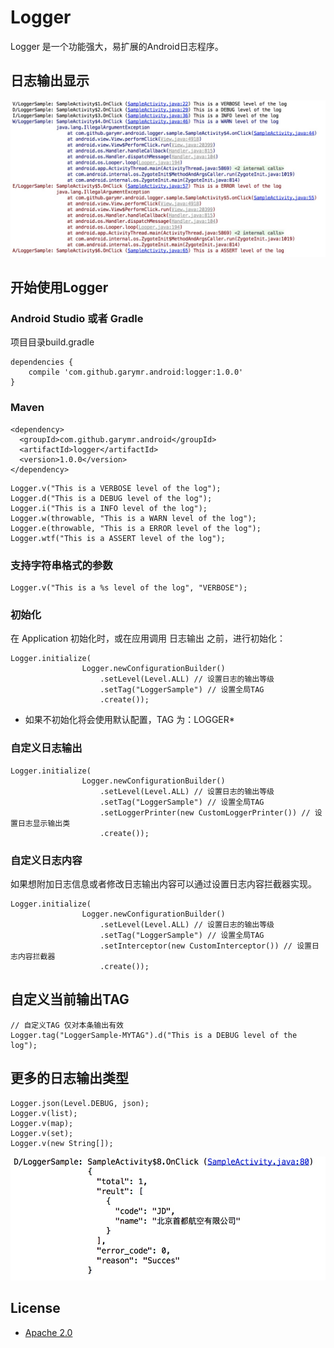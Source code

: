 # Logger

Logger 是一个功能强大，易扩展的Android日志程序。

## 日志输出显示
![Logger-log](docs/images/logger-log.png)

## 开始使用Logger

### Android Studio 或者 Gradle

项目目录build.gradle

```
dependencies {
	compile 'com.github.garymr.android:logger:1.0.0'
}
```

### Maven

```
<dependency>
  <groupId>com.github.garymr.android</groupId>
  <artifactId>logger</artifactId>
  <version>1.0.0</version>
</dependency>
```


```
Logger.v("This is a VERBOSE level of the log");
Logger.d("This is a DEBUG level of the log");
Logger.i("This is a INFO level of the log");
Logger.w(throwable, "This is a WARN level of the log");
Logger.e(throwable, "This is a ERROR level of the log");
Logger.wtf("This is a ASSERT level of the log");
```

### 支持字符串格式的参数
```
Logger.v("This is a %s level of the log", "VERBOSE");
```

### 初始化
在 Application 初始化时，或在应用调用 日志输出 之前，进行初始化：

```
Logger.initialize(
                Logger.newConfigurationBuilder()
                    .setLevel(Level.ALL) // 设置日志的输出等级
                    .setTag("LoggerSample") // 设置全局TAG
                    .create());

```

* 如果不初始化将会使用默认配置，TAG 为：LOGGER*

### 自定义日志输出

```
Logger.initialize(
                Logger.newConfigurationBuilder()
                    .setLevel(Level.ALL) // 设置日志的输出等级
                    .setTag("LoggerSample") // 设置全局TAG
                    .setLoggerPrinter(new CustomLoggerPrinter()) // 设置日志显示输出类
                    .create());

```

### 自定义日志内容
如果想附加日志信息或者修改日志输出内容可以通过设置日志内容拦截器实现。

```
Logger.initialize(
                Logger.newConfigurationBuilder()
                    .setLevel(Level.ALL) // 设置日志的输出等级
                    .setTag("LoggerSample") // 设置全局TAG
                    .setInterceptor(new CustomInterceptor()) // 设置日志内容拦截器
                    .create());

```

## 自定义当前输出TAG

```
// 自定义TAG 仅对本条输出有效
Logger.tag("LoggerSample-MYTAG").d("This is a DEBUG level of the log");
```

## 更多的日志输出类型

```
Logger.json(Level.DEBUG, json);
Logger.v(list);
Logger.v(map);
Logger.v(set);
Logger.v(new String[]);
```

![Logger-json](docs/images/logger-json.png)

## License
* [Apache 2.0](http://www.apache.org/licenses/LICENSE-2.0.html)